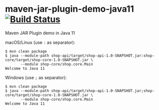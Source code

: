 # maven-jar-plugin-demo-java11 [![Build Status][travis-img]][travis]

Maven JAR Plugin demo in Java 11

macOS/Linux (use `:` as separator):

```
$ mvn clean package
$ java --module-path shop-api/target/shop-api-1.0-SNAPSHOT.jar:shop-core/target/shop-core-1.0-SNAPSHOT.jar \
       --module shop-core/shop.core.Main
Welcome to Java 11
```

Windows (use `;` as separator):

```
$ mvn clean package
$ java --module-path shop-api/target/shop-api-1.0-SNAPSHOT.jar;shop-core/target/shop-core-1.0-SNAPSHOT.jar \
       --module shop-core/shop.core.Main
Welcome to Java 11
```

[travis]: https://travis-ci.org/mincong-h/maven-jar-plugin-demo-java11
[travis-img]: https://travis-ci.org/mincong-h/maven-jar-plugin-demo-java11.svg?branch=master
